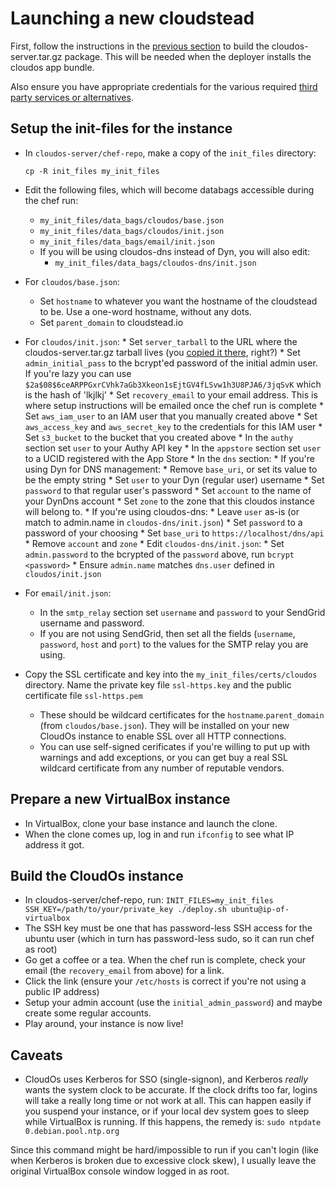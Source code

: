 Launching a new cloudstead
==========================

First, follow the instructions in the [previous section](developing.md) to build the cloudos-server.tar.gz package. This will be needed
when the deployer installs the cloudos app bundle.

Also ensure you have appropriate credentials for the various required [third party services or alternatives](thirdparty.md).

## Setup the init-files for the instance

* In `cloudos-server/chef-repo`, make a copy of the `init_files` directory:

    `cp -R init_files my_init_files`

* Edit the following files, which will become databags accessible during the chef run:

    * `my_init_files/data_bags/cloudos/base.json`
    * `my_init_files/data_bags/cloudos/init.json`
    * `my_init_files/data_bags/email/init.json`
    * If you will be using cloudos-dns instead of Dyn, you will also edit:
      * `my_init_files/data_bags/cloudos-dns/init.json` 
    
* For `cloudos/base.json`:
    * Set `hostname` to whatever you want the hostname of the cloudstead to be. Use a one-word hostname, without any dots.
    * Set `parent_domain` to cloudstead.io
* For `cloudos/init.json`:
      * Set `server_tarball` to the URL where the cloudos-server.tar.gz tarball lives (you [copied it there](basics.md), right?)
      * Set `admin_initial_pass` to the bcrypt'ed password of the initial admin user. If you're lazy you can use `$2a$08$6ceARPPGxrCVhk7aGb3Xkeon1sEjtGV4fLSvw1h3U8PJA6/3jqSvK` which is the hash of 'lkjlkj'
      * Set `recovery_email` to your email address. This is where setup instructions will be emailed once the chef run is complete
      * Set `aws_iam_user` to an IAM user that you manually created above
      * Set `aws_access_key` and `aws_secret_key` to the credentials for this IAM user
      * Set `s3_bucket` to the bucket that you created above
      * In the `authy` section set `user` to your Authy API key
      * In the `appstore` section set `user` to a UCID registered with the App Store 
      * In the `dns` section:
        * If you're using Dyn for DNS management:
          * Remove `base_uri`, or set its value to be the empty string
          * Set `user` to your Dyn (regular user) username
          * Set `password` to that regular user's password 
          * Set `account` to the name of your DynDns account
          * Set `zone` to the zone that this cloudos instance will belong to.
        * If you're using cloudos-dns:
          * Leave `user` as-is (or match to admin.name in `cloudos-dns/init.json`)
          * Set `password` to a password of your choosing 
          * Set `base_uri` to `https://localhost/dns/api`
          * Remove `account` and `zone`
          * Edit `cloudos-dns/init.json`:
            * Set `admin.password` to the bcrypted of the `password` above, run `bcrypt <password>`
            * Ensure `admin.name` matches `dns.user` defined in `cloudos/init.json`
      
* For `email/init.json`:
    * In the `smtp_relay` section set `username` and `password` to your SendGrid username and password.
    * If you are not using SendGrid, then set all the fields (`username`, `password`, `host` and `port`) to the values for the SMTP relay you are using.  

* Copy the SSL certificate and key into the `my_init_files/certs/cloudos` directory. Name the private key file `ssl-https.key` and the public certificate file `ssl-https.pem` 
  * These should be wildcard certificates for the `hostname`.`parent_domain` (from `cloudos/base.json`). They will be installed on your new CloudOs instance to enable SSL over all HTTP connections.
  * You can use self-signed cerificates if you're willing to put up with warnings and add exceptions, or you can get buy a real SSL wildcard certificate from any number of reputable vendors.

## Prepare a new VirtualBox instance

* In VirtualBox, clone your base instance and launch the clone.
* When the clone comes up, log in and run `ifconfig` to see what IP address it got.

## Build the CloudOs instance

* In cloudos-server/chef-repo, run:
`INIT_FILES=my_init_files SSH_KEY=/path/to/your/private_key ./deploy.sh ubuntu@ip-of-virtualbox`
* The SSH key must be one that has password-less SSH access for the ubuntu user (which in turn has password-less sudo, so it can run chef as root)
* Go get a coffee or a tea. When the chef run is complete, check your email (the `recovery_email` from above) for a link.
* Click the link (ensure your `/etc/hosts` is correct if you're not using a public IP address)
* Setup your admin account (use the `initial_admin_password`) and maybe create some regular accounts.
* Play around, your instance is now live!

## Caveats

* CloudOs uses Kerberos for SSO (single-signon), and Kerberos *really* wants the system clock to be accurate.
If the clock drifts too far, logins will take a really long time or not work at all. This can happen easily if you suspend your instance,
or if your local dev system goes to sleep while VirtualBox is running. If this happens, the remedy is:
`sudo ntpdate 0.debian.pool.ntp.org`

Since this command might be hard/impossible to run if you can't login (like when Kerberos is broken due to excessive clock skew),
I usually leave the original VirtualBox console window logged in as root.
